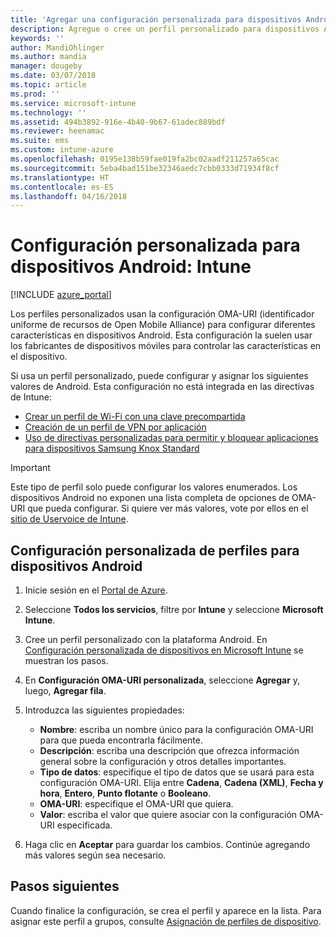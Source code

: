 ```yaml
---
title: 'Agregar una configuración personalizada para dispositivos Android en Microsoft Intune: Azure | Microsoft Docs'
description: Agregue o cree un perfil personalizado para dispositivos Android para crear un perfil de Wi-Fi con una clave precompartida, cree un perfil de VPN por aplicación o bien permita o bloquee aplicaciones para dispositivos Samsung Knox Standard en Microsoft Intune
keywords: ''
author: MandiOhlinger
ms.author: mandia
manager: dougeby
ms.date: 03/07/2018
ms.topic: article
ms.prod: ''
ms.service: microsoft-intune
ms.technology: ''
ms.assetid: 494b3892-916e-4b40-9b67-61adec889bdf
ms.reviewer: heenamac
ms.suite: ems
ms.custom: intune-azure
ms.openlocfilehash: 0195e138b59fae019fa2bc02aadf211257a65cac
ms.sourcegitcommit: 5eba4bad151be32346aedc7cbb0333d71934f8cf
ms.translationtype: HT
ms.contentlocale: es-ES
ms.lasthandoff: 04/16/2018
---
```

# <a name="custom-settings-for-android-devices---intune"></a>Configuración personalizada para dispositivos Android: Intune

[!INCLUDE [azure_portal](./includes/azure_portal.md)]

Los perfiles personalizados usan la configuración OMA-URI (identificador uniforme de recursos de Open Mobile Alliance) para configurar diferentes características en dispositivos Android. Esta configuración la suelen usar los fabricantes de dispositivos móviles para controlar las características en el dispositivo.

Si usa un perfil personalizado, puede configurar y asignar los siguientes valores de Android. Esta configuración no está integrada en las directivas de Intune:

- [Crear un perfil de Wi-Fi con una clave precompartida](/intune/wi-fi-profile-shared-key)
- [Creación de un perfil de VPN por aplicación](/intune/android-pulse-secure-per-app-vpn)
- [Uso de directivas personalizadas para permitir y bloquear aplicaciones para dispositivos Samsung Knox Standard](/intune/samsung-knox-apps-allow-block)

>[!IMPORTANT]
> Este tipo de perfil solo puede configurar los valores enumerados. Los dispositivos Android no exponen una lista completa de opciones de OMA-URI que pueda configurar. Si quiere ver más valores, vote por ellos en el [sitio de Uservoice de Intune](https://microsoftintune.uservoice.com/forums/291681-ideas).

## <a name="custom-profile-settings-for-android-devices"></a>Configuración personalizada de perfiles para dispositivos Android

1. Inicie sesión en el [Portal de Azure](https://portal.azure.com). 
2. Seleccione **Todos los servicios**, filtre por **Intune** y seleccione **Microsoft Intune**.
3. Cree un perfil personalizado con la plataforma Android. En [Configuración personalizada de dispositivos en Microsoft Intune](custom-settings-configure.md) se muestran los pasos.
4. En **Configuración OMA-URI personalizada**, seleccione **Agregar** y, luego, **Agregar fila**.
5. Introduzca las siguientes propiedades:

   - **Nombre**: escriba un nombre único para la configuración OMA-URI para que pueda encontrarla fácilmente.
   - **Descripción**: escriba una descripción que ofrezca información general sobre la configuración y otros detalles importantes.
   - **Tipo de datos**: especifique el tipo de datos que se usará para esta configuración OMA-URI. Elija entre **Cadena**, **Cadena (XML)**, **Fecha y hora**, **Entero**, **Punto flotante** o **Booleano**.
   - **OMA-URI**: especifique el OMA-URI que quiera.
   - **Valor**: escriba el valor que quiere asociar con la configuración OMA-URI especificada.

6. Haga clic en **Aceptar** para guardar los cambios. Continúe agregando más valores según sea necesario.

## <a name="next-steps"></a>Pasos siguientes

Cuando finalice la configuración, se crea el perfil y aparece en la lista. Para asignar este perfil a grupos, consulte [Asignación de perfiles de dispositivo](device-profile-assign.md).
